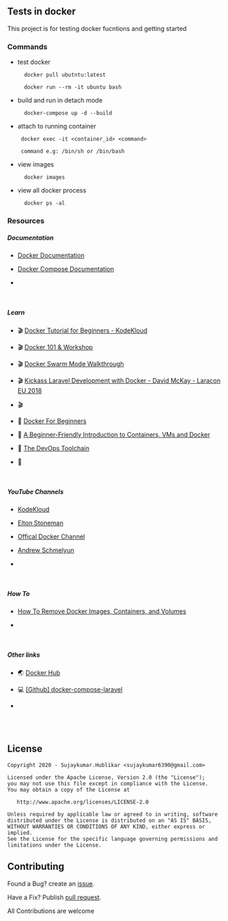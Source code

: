 ## Tests in docker

This project is for testing docker fucntions and getting started

### Commands 

- test docker

        docker pull ubutntu:latest

        docker run --rm -it ubuntu bash

- build and run in detach mode

        docker-compose up -d --build

 - attach to running container

        docker exec -it <container_id> <command>

        command e.g: /bin/sh or /bin/bash

- view images

        docker images

- view all docker process

        docker ps -al
      
### Resources

##### Documentation

- [Docker Documentation](https://docs.docker.com)

- [Docker Compose Documentation](https://docs.docker.com/compose/)

- []()


<br>

##### Learn

- :clapper: [Docker Tutorial for Beginners -  KodeKloud](https://www.youtube.com/playlist?list=PL2We04F3Y_40PSZyTcOUuH4flMxbxkhDe)

- :clapper: [Docker 101 & Workshop](https://youtu.be/smLgvYWr9iQ)

- :clapper: [Docker Swarm Mode Walkthrough](https://youtu.be/KC4Ad1DS8xU)

- :clapper: [Kickass Laravel Development with Docker - David McKay - Laracon EU 2018](https://youtu.be/BvDXzyOP3NE)

- :clapper: []()

- :book: [Docker For Beginners](https://medium.com/the-andela-way/docker-for-beginners-61e8e0ce6a19)

- :book: [A Beginner-Friendly Introduction to Containers, VMs and Docker](https://www.freecodecamp.org/news/a-beginner-friendly-introduction-to-containers-vms-and-docker-79a9e3e119b/)

- :book: [The DevOps Toolchain](https://medium.com/better-programming/the-devops-toolchain-a56713179700)

- :book: []()

<br>

##### YouTube Channels

- [KodeKloud](https://www.youtube.com/user/mmumshad/videos)

- [Elton Stoneman](https://www.youtube.com/channel/UC2omt70Jqdh1CANo2z-Cyaw/videos)

- [Offical Docker Channel](https://www.youtube.com/user/dockerrun/videos)

- [ Andrew Schmelyun](https://www.youtube.com/user/ASchmelyun/videos)

- []()



<br>

##### How To

- [How To Remove Docker Images, Containers, and Volumes](https://www.digitalocean.com/community/tutorials/how-to-remove-docker-images-containers-and-volumes)

- []()


<br>

##### Other links

- :earth_asia: [Docker Hub](https://hub.docker.com/search?q=&type=image)

- :computer: [[Github] docker-compose-laravel](https://github.com/aschmelyun/docker-compose-laravel)

- []()
        
<br><br>        
## License

    Copyright 2020 - Sujaykumar.Hublikar <sujaykumar6390@gmail.com>

    Licensed under the Apache License, Version 2.0 (the "License");
    you may not use this file except in compliance with the License.
    You may obtain a copy of the License at

       http://www.apache.org/licenses/LICENSE-2.0

    Unless required by applicable law or agreed to in writing, software
    distributed under the License is distributed on an "AS IS" BASIS,
    WITHOUT WARRANTIES OR CONDITIONS OF ANY KIND, either express or implied.
    See the License for the specific language governing permissions and
    limitations under the License.


## Contributing

Found a Bug? create an [issue](https://github.com/Sujaykumarh/docker-tests/issues).

Have a Fix? Publish [pull request](https://github.com/Sujaykumarh/docker-tests/pulls). 

All Contributions are welcome

<br>